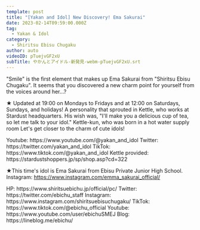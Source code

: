 ```yaml
---
template: post
title: "[Yakan and Idol] New Discovery! Ema Sakurai"
date: 2023-02-14T09:59:00.000Z
tag:
  - Yakan & Idol
category:
  - Shiritsu Ebisu Chugaku
author: auto
videoID: pTuejvGF2xU
subTitle: やかんとアイドル-新発見-webm-pTuejvGF2xU.srt
---
```

"Smile" is the first element that makes up Ema Sakurai from "Shiritsu Ebisu Chugaku".
It seems that you discovered a new charm point for yourself from the voices around her...?

★ Updated at 19:00 on Mondays to Fridays and at 12:00 on Saturdays, Sundays, and holidays!
A personality that sprouted in Kettle, who works at Stardust headquarters.
His wish was, "I'll make you a delicious cup of tea, so let me talk to your idol."
Kettle-kun, who was born in a hot water supply room
Let's get closer to the charm of cute idols!

<Kettle and Idol>
Youtube: https://www.youtube.com/@yakan_and_idol
Twitter: https://twitter.com/yakan_and_idol
TikTok: https://www.tiktok.com/@yakan_and_idol
Kettle provided: https://stardustshoppers.jp/sp/shop.asp?cd=322

★This time's idol is Ema Sakurai from Ebisu Private Junior High School.
<Ema Sakurai>
Instagram: https://www.instagram.com/emma_sakurai_official/

<Private Ebisu Junior High School>
HP: https://www.shiritsuebichu.jp/official/pc/
Twitter: https://twitter.com/ebichu_staff
Instagram: https://www.instagram.com/shiritsuebisuchugaku/
TikTok: https://www.tiktok.com/@ebichu_official
Youtube: https://www.youtube.com/user/ebichuSMEJ
Blog: https://lineblog.me/ebichu/